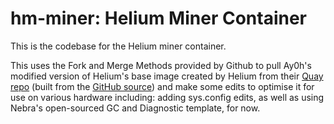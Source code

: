 # hm-miner: Helium Miner Container

This is the codebase for the Helium miner container.

This uses the Fork and Merge Methods provided by Github to pull Ay0h's modified version of Helium's 
base image created by Helium from their [Quay repo](https://quay.io/repository/team-helium/miner?tab=tags) (built from the [GitHub source](https://github.com/helium/miner)) and make some edits to optimise it for use on various hardware including: adding sys.config edits, as well as using Nebra's open-sourced GC and Diagnostic template, for now.
